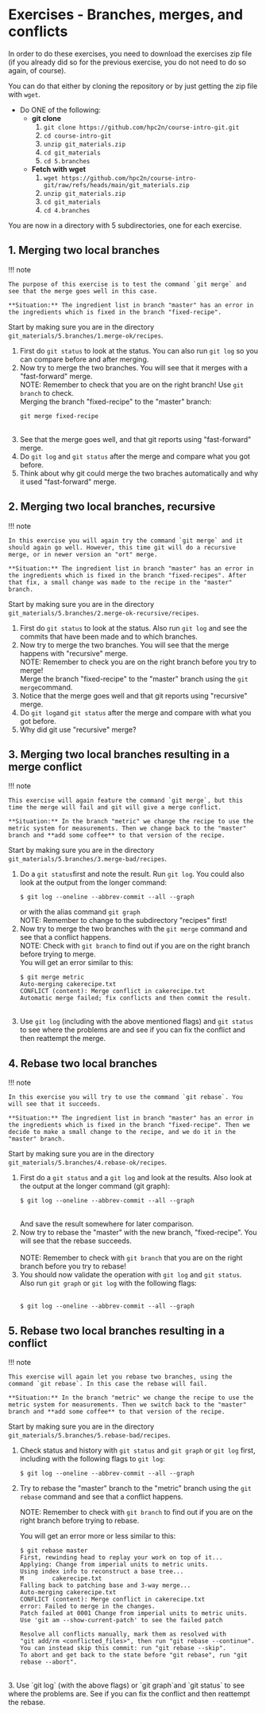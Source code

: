 # Exercises - Branches, merges, and conflicts 

In order to do these exercises, you need to download the exercises zip file (if you already did so for the previous exercise, you do not need to do so again, of course). 

You can do that either by cloning the repository or by just getting the zip file with `wget`.

- Do ONE of the following:
    - **git clone**
        1. ``git clone https://github.com/hpc2n/course-intro-git.git``
        2. ``cd course-intro-git``
        3. ``unzip git_materials.zip``
        4. ``cd git_materials``
        5. ``cd 5.branches`` 
    - **Fetch with wget**
        1. ``wget https://github.com/hpc2n/course-intro-git/raw/refs/heads/main/git_materials.zip`` 
        2. ``unzip git_materials.zip``
        3. ``cd git_materials``
        4. ``cd 4.branches``

You are now in a directory with 5 subdirectories, one for each exercise.

## 1. Merging two local branches

!!! note 

    The purpose of this exercise is to test the command `git merge` and see that the merge goes well in this case. 

    **Situation:** The ingredient list in branch "master" has an error in the ingredients which is fixed in the branch "fixed-recipe".

Start by making sure you are in the directory `git_materials/5.branches/1.merge-ok/recipes`. 

1. First do `git status` to look at the status. You can also run `git log` so you can compare before and after merging. 
2. Now try to merge the two branches. You will see that it merges with a "fast-forward" merge. <br>
   NOTE: Remember to check that you are on the right branch! Use `git branch` to check. <br>
   Merging the branch "fixed-recipe" to the "master" branch: 
   ```
   git merge fixed-recipe
   ```
   <br>
3. See that the merge goes well, and that git reports using "fast-forward" merge. <br>
4. Do `git log` and `git status` after the merge and compare what you got before.<br>
5. Think about why git could merge the two braches automatically and why it used "fast-forward" merge. 

## 2. Merging two local branches, recursive 

!!! note 

    In this exercise you will again try the command `git merge` and it should again go well. However, this time git will do a recursive merge, or in newer version an "ort" merge.

    **Situation:** The ingredient list in branch "master" has an error in the ingredients which is fixed in the branch "fixed-recipes". After that fix, a small change was made to the recipe in the "master" branch. 

Start by making sure you are in the directory `git_materials/5.branches/2.merge-ok-recursive/recipes`. 

1. First do `git status` to look at the status. Also run `git log` and see the commits that  have been made and to which branches. <br>
2. Now try to merge the two branches. You will see that the merge happens with "recursive" merge. <br>
   NOTE: Remember to check you are on the right branch before you try to merge!    <br>
   Merge the branch "fixed-recipe" to the "master" branch using the `git merge`command. 
   <br>
3. Notice that the merge goes well and that git reports using "recursive" merge. <br>
4. Do `git log`and `git status` after the merge and compare with what you got before.<br> 
5. Why did git use "recursive" merge? 

## 3. Merging two local branches resulting in a merge conflict 

!!! note 

    This exercise will again feature the command `git merge`, but this time the merge will fail and git will give a merge conflict. 

    **Situation:** In the branch "metric" we change the recipe to use the metric system for measurements. Then we change back to the "master" branch and **add some coffee** to that version of the recipe.

Start by making sure you are in the directory `git_materials/5.branches/3.merge-bad/recipes`. 

1. Do a `git status`first and note the result. Run `git log`. You could also look at the output from the longer command: 
   <br>   
   ```
   $ git log --oneline --abbrev-commit --all --graph
   ```
   or with the alias command `git graph`
   <br>
   NOTE: Remember to change to the subdirectory "recipes" first!
   <br>
2. Now try to merge the two branches with the `git merge` command and see that a conflict happens. 
   <br>
   NOTE: Check with `git branch` to find out if you are on the right branch before trying to merge.
   <br>
   You will get an error similar to this: 
   <br>
   ```
   $ git merge metric
   Auto-merging cakerecipe.txt
   CONFLICT (content): Merge conflict in cakerecipe.txt
   Automatic merge failed; fix conflicts and then commit the result.
   ```
   <br>
3. Use `git log` (including with the above mentioned flags) and `git status` to see where the problems are and see if you can fix the conflict and then reattempt the merge.

## 4. Rebase two local branches

!!! note 

    In this exercise you will try to use the command `git rebase`. You will see that it succeeds. 

    **Situation:** The ingredient list in branch "master" has an error in the ingredients which is fixed in the branch "fixed-recipe". Then we decide to make a small change to the recipe, and we do it in the "master" branch. 

Start by making sure you are in the directory `git_materials/5.branches/4.rebase-ok/recipes`. 

1. First do a `git status` and a `git log` and look at the results. Also look at the output at the longer command (git graph): 
   <br>
   ```
   $ git log --oneline --abbrev-commit --all --graph
   ```
   <br>
   And save the result somewhere for later comparison. 
   <br>
2. Now try to rebase the "master" with the new branch, "fixed-recipe". You will see that the rebase succeeds.  
   <br>
   NOTE: Remember to check with `git branch` that you are on the right branch before you try to rebase! 
   <br>
3. You should now validate the operation with `git log` and `git status`.
   <br>
   Also run `git graph` or `git log` with the following flags:  
   <br>
   ```
   $ git log --oneline --abbrev-commit --all --graph
   ```

## 5. Rebase two local branches resulting in a conflict

!!! note

    This exercise will again let you rebase two branches, using the command `git rebase`. In this case the rebase will fail. 

    **Situation:** In the branch "metric" we change the recipe to use the metric system for measurements. Then we switch back to the "master" branch and **add some coffee** to that version of the recipe.

Start by making sure you are in the directory `git_materials/5.branches/5.rebase-bad/recipes`. 

1. Check status and history with `git status` and `git graph` or `git log` first, including with the following flags to `git log`: 

   ```
   $ git log --oneline --abbrev-commit --all --graph
   ```
2. Try to rebase the "master" branch to the "metric" branch using the `git rebase` command and see that a conflict happens. 

   NOTE: Remember to check with `git branch` to find out if you are on the right branch before trying to rebase. 

   You will get an error more or less similar to this: 

   ```
   $ git rebase master
   First, rewinding head to replay your work on top of it...
   Applying: Change from imperial units to metric units.
   Using index info to reconstruct a base tree...
   M    	cakerecipe.txt
   Falling back to patching base and 3-way merge...
   Auto-merging cakerecipe.txt
   CONFLICT (content): Merge conflict in cakerecipe.txt
   error: Failed to merge in the changes.
   Patch failed at 0001 Change from imperial units to metric units.
   Use 'git am --show-current-patch' to see the failed patch

   Resolve all conflicts manually, mark them as resolved with
   "git add/rm <conflicted_files>", then run "git rebase --continue".
   You can instead skip this commit: run "git rebase --skip".
   To abort and get back to the state before "git rebase", run "git rebase --abort".
   ```
<br>
3. Use `git log` (with the above flags) or `git graph`and `git status` to see where the problems are. See if you can fix the conflict and then reattempt the rebase.

